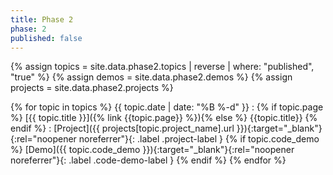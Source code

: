 ```yaml
---
title: Phase 2
phase: 2
published: false
---
```


{% assign topics = site.data.phase2.topics | reverse | where: "published", "true" %}
{% assign demos = site.data.phase2.demos %}
{% assign projects = site.data.phase2.projects %}

{% for topic in topics %}
{{ topic.date | date: "%B %-d" }}
: {% if topic.page %} [{{ topic.title }}]({% link {{topic.page}} %}){% else %} {{topic.title}} {% endif %}
: [Project]({{ projects[topic.project_name].url }}){:target="_blank"}{:rel="noopener noreferrer"}{: .label .project-label } {% if topic.code_demo %} [Demo]({{ topic.code_demo }}){:target="_blank"}{:rel="noopener noreferrer"}{: .label .code-demo-label } {% endif %}
{% endfor %}
